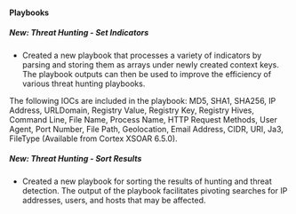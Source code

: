 
#### Playbooks
##### New: Threat Hunting - Set Indicators
- Created a new playbook that processes a variety of indicators by parsing and storing them as arrays under newly created context keys.
The playbook outputs can then be used to improve the efficiency of various threat hunting playbooks.

The following IOCs are included in the playbook:
MD5, SHA1, SHA256, IP Address, URLDomain, Registry Value, Registry Key, Registry Hives, Command Line, File Name, Process Name, HTTP Request Methods, User Agent, Port Number, File Path, Geolocation, Email Address, CIDR, URI, Ja3, FileType (Available from Cortex XSOAR 6.5.0).

##### New: Threat Hunting - Sort Results
- Created a new playbook for sorting the results of hunting and threat detection. The output of the playbook facilitates pivoting searches for IP addresses, users, and hosts that may be affected.

